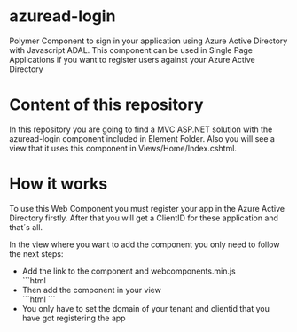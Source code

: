 # azuread-login

Polymer Component to sign in your application using Azure Active Directory with Javascript ADAL. This component can be used
in Single Page Applications if you want to register users against your Azure Active Directory

# Content of this repository

In this repository you are going to find a MVC ASP.NET solution with the azuread-login component included in Element Folder.
Also you will see a view that it uses this component in Views/Home/Index.cshtml.

# How it works

To use this Web Component you must register your app in the Azure Active Directory firstly. After that you will get a ClientID
for these application and that´s all.

In the view where you want to add the component you only need to follow the next steps:

<ul>
  <li>Add the link to the component and webcomponents.min.js</li>
  ```html
    <script src="~/Scripts/webcomponents.min.js"></script>
    <link rel="import" href="~/Element/LoginElement/login.html" />
  
  <li>Then add the component in your view</li>
  ```html
    <login-azuread domain="organizer.onmicrosoft.com" clientid="b15b25b3-01c6-489e-adb3-578bfb87c4cb">
    </login-azuread>
  ```
  <li>You only have to set the domain of your tenant and clientid that you have got registering the app</li>
</ul>

